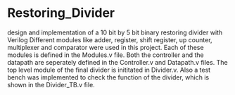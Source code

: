 # Restoring_Divider
design and implementation of a 10 bit by 5 bit binary restoring divider with Verilog
Different modules like adder, register, shift register, up counter, multiplexer and comparator were used in this project. Each of these modules is defined in the Modules.v file. Both the controller and the datapath are seperately defined in the Controller.v and Datapath.v files. The top level module of the final divider is inititated in Divider.v. Also a test bench was implemented to check the function of the divider, which is shown in the Divider_TB.v file.
